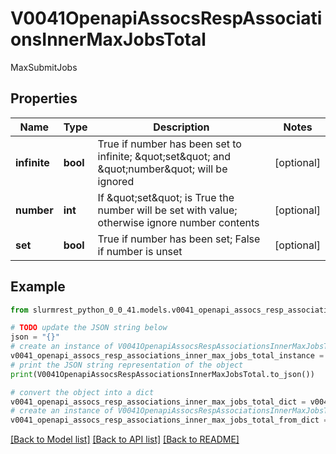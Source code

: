 # V0041OpenapiAssocsRespAssociationsInnerMaxJobsTotal

MaxSubmitJobs

## Properties

Name | Type | Description | Notes
------------ | ------------- | ------------- | -------------
**infinite** | **bool** | True if number has been set to infinite; \&quot;set\&quot; and \&quot;number\&quot; will be ignored | [optional] 
**number** | **int** | If \&quot;set\&quot; is True the number will be set with value; otherwise ignore number contents | [optional] 
**set** | **bool** | True if number has been set; False if number is unset | [optional] 

## Example

```python
from slurmrest_python_0_0_41.models.v0041_openapi_assocs_resp_associations_inner_max_jobs_total import V0041OpenapiAssocsRespAssociationsInnerMaxJobsTotal

# TODO update the JSON string below
json = "{}"
# create an instance of V0041OpenapiAssocsRespAssociationsInnerMaxJobsTotal from a JSON string
v0041_openapi_assocs_resp_associations_inner_max_jobs_total_instance = V0041OpenapiAssocsRespAssociationsInnerMaxJobsTotal.from_json(json)
# print the JSON string representation of the object
print(V0041OpenapiAssocsRespAssociationsInnerMaxJobsTotal.to_json())

# convert the object into a dict
v0041_openapi_assocs_resp_associations_inner_max_jobs_total_dict = v0041_openapi_assocs_resp_associations_inner_max_jobs_total_instance.to_dict()
# create an instance of V0041OpenapiAssocsRespAssociationsInnerMaxJobsTotal from a dict
v0041_openapi_assocs_resp_associations_inner_max_jobs_total_from_dict = V0041OpenapiAssocsRespAssociationsInnerMaxJobsTotal.from_dict(v0041_openapi_assocs_resp_associations_inner_max_jobs_total_dict)
```
[[Back to Model list]](../README.md#documentation-for-models) [[Back to API list]](../README.md#documentation-for-api-endpoints) [[Back to README]](../README.md)



